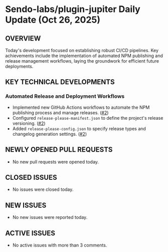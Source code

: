 # Sendo-labs/plugin-jupiter Daily Update (Oct 26, 2025)
## OVERVIEW 
Today's development focused on establishing robust CI/CD pipelines. Key achievements include the implementation of automated NPM publishing and release management workflows, laying the groundwork for efficient future deployments.

## KEY TECHNICAL DEVELOPMENTS

### Automated Release and Deployment Workflows
- Implemented new GitHub Actions workflows to automate the NPM publishing process and manage releases. ([#2](https://github.com/Sendo-labs/plugin-jupiter/pull/2))
- Configured `release-please-manifest.json` to define the project's release versioning. ([#2](https://github.com/Sendo-labs/plugin-jupiter/pull/2))
- Added `release-please-config.json` to specify release types and changelog generation settings. ([#2](https://github.com/Sendo-labs/plugin-jupiter/pull/2))

## NEWLY OPENED PULL REQUESTS
- No new pull requests were opened today.

## CLOSED ISSUES
- No issues were closed today.

## NEW ISSUES
- No new issues were reported today.

## ACTIVE ISSUES
- No active issues with more than 3 comments.